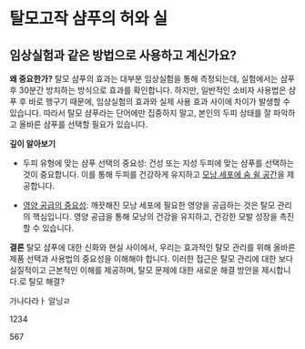 ﻿

# 탈모고작 샴푸의 허와 실

## 임상실험과 같은 방법으로 사용하고 계신가요?

**왜 중요한가?** 
탈모 샴푸의 효과는 대부분 임상실험을 통해 측정되는데, 실험에서는 샴푸 후 30분간 방치하는 방식으로 효과를 확인합니다. 하지만, 일반적인 소비자 사용법은 샴푸 후 바로 헹구기 때문에, 임상실험의 효과와 실제 사용 효과 사이에 차이가 발생할 수 있습니다. 따라서 탈모 샴푸라는 단어에만 집중하지 말고, 본인의 두피 상태를 잘 파악하고 올바른 샴푸를 선택할 필요가 있습니다. 

**깊이 알아보기** 

 - 두피 유형에 맞는 샴푸 선택의 중요성: 건성 또는 지성 두피에 맞는 샴푸를 선택하는 것이 중요합니다. 이를 통해 두피를 건강하게 유지하고 [모낭 세포에 숨 쉴 공간](https://frontier-chronoway1.vercel.app/kr/m04/m0403/m040303)을 제공합니다.
 
 - [영양 공급의 중요성](https://frontierchronoway1.vercel.app/kr/m04/m0403/m04030102): 깨끗해진 모낭 세포에 필요한 영양을 공급하는 것은 탈모 관리의 핵심입니다. 영양 공급을 통해 모낭의 건강을 유지하고, 건강한 모발 성장을 촉진할 수 있습니다. 

**결론** 
탈모 샴푸에 대한 신화와 현실 사이에서, 우리는 효과적인 탈모 관리를 위해 올바른 제품 선택과 사용법의 중요성을 이해해야 합니다. 이러한 접근은 탈모 관리에 대한 보다 실질적이고 근본적인 이해를 제공하며, 탈모 문제에 대한 새로운 해결 방안을 제시합니다.로 탈모 해결?


가나다라ㅏ
알닝ㄹ


1234

567


<!--stackedit_data:
eyJoaXN0b3J5IjpbLTE4OTEzODAzMDhdfQ==
-->